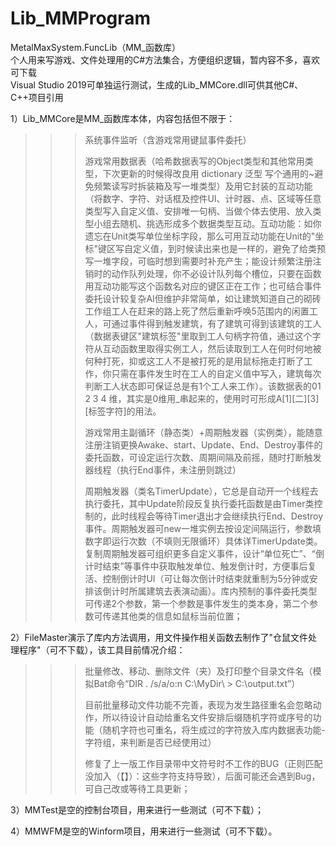 # Lib_MMProgram
 MetalMaxSystem.FuncLib（MM_函数库）  
 个人用来写游戏、文件处理用的C#方法集合，方便组织逻辑，暂内容不多，喜欢可下载  
 Visual Studio 2019可单独运行测试，生成的Lib_MMCore.dll可供其他C#、C++项目引用
 
 1）Lib_MMCore是MM_函数库本体，内容包括但不限于：
> >>系统事件监听（含游戏常用键鼠事件委托）
> >>
> >>游戏常用数据表（哈希数据表写的Object类型和其他常用类型，下次更新的时候得改良用 dictionary 泛型 写个通用的~避免频繁读写时拆装箱及写一堆类型）及用它封装的互动功能（将数字、字符、对话框及控件UI、计时器、点、区域等任意类型写入自定义值、安排唯一句柄、当做个体去使用、放入类型小组去随机、挑选形成多个数据类型互动。互动功能：如你遗忘在Unit类写单位坐标字段，那么可用互动功能在Unit的"坐标"键区写自定义值，到时候读出来也是一样的，避免了给类预写一堆字段，可临时想到需要时补充产生；能设计频繁注册注销时的动作队列处理，你不必设计队列每个槽位，只要在函数用互动功能写这个函数名对应的键区正在工作；也可结合事件委托设计较复杂AI但维护非常简单，如让建筑知道自己的砌砖工作组工人在赶来的路上死了然后重新呼唤5范围内的闲置工人，可通过事件得到触发建筑，有了建筑可得到该建筑的工人（数据表键区"建筑标签"里取到工人句柄字符值，通过这个字符从互动函数里取得实例工人，然后读取到工人在何时何地被何种打死，抑或这工人不是被打死的是用鼠标拖走打断了工作，你只需在事件发生时在工人的自定义值中写入，建筑每次判断工人状态即可保证总是有1个工人来工作）。该数据表的01 2 3 4 维，其实是0维用_串起来的，使用时可形成A[1][二][3][标签字符]的用法。
> >>
> >>游戏常用主副循环（静态类）+周期触发器（实例类），能随意注册注销更换Awake、start、Update、End、Destroy事件的委托函数，可设定运行次数、周期间隔及前摇，随时打断触发器线程（执行End事件，未注册则跳过）
> >>
> >>周期触发器（类名TimerUpdate），它总是自动开一个线程去执行委托，其中Update阶段反复执行委托函数是由Timer类控制的，此时线程会等待Timer退出才会继续执行End、Destroy事件。周期触发器可new一堆实例去按设定间隔运行，参数填数字即运行次数（不填则无限循环）具体详TimerUpdate类。复制周期触发器可组织更多自定义事件，设计“单位死亡”、“倒计时结束”等事件中获取触发单位、触发倒计时，方便事后复活、控制倒计时UI（可让每次倒计时结束就重制为5分钟或安排该倒计时所属建筑去表演动画）。库内预制的事件委托类型可传递2个参数，第一个参数是事件发生的类本身，第二个参数可传递其他类的信息如鼠标当前位置；

 2）FileMaster演示了库内方法调用，用文件操作相关函数去制作了"仓鼠文件处理程序"（可不下载），该工具目前情况介绍：
> >>批量修改、移动、删除文件（夹）及打印整个目录文件名（模拟Bat命令“DIR . /s/a/o:n C:\MyDir\ > C:\output.txt”）
> >>
> >>目前批量移动文件功能不完善，表现为发生路径重名会忽略动作，所以待设计自动给重名文件安排后缀随机字符或序号的功能（随机字符也可重名，将生成过的字符放入库内数据表功能-字符组，来判断是否已经使用过）
> >>
> >>修复了上一版工作目录带中文符号时不工作的BUG（正则匹配没加入（【】）：这些字符支持导致），后面可能还会遇到Bug，可自己改或等待工具更新；

 3）MMTest是空的控制台项目，用来进行一些测试（可不下载）；
 
 4）MMWFM是空的Winform项目，用来进行一些测试（可不下载）。
